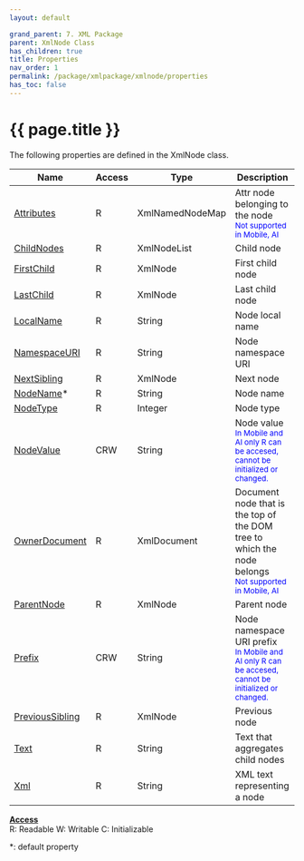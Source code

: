 ```yaml
---
layout: default

grand_parent: 7. XML Package
parent: XmlNode Class
has_children: true
title: Properties
nav_order: 1
permalink: /package/xmlpackage/xmlnode/properties
has_toc: false
---
```

# {{ page.title }}

The following properties are defined in the XmlNode class.

|Name       | Access | Type   | Description |
|----------	|--------|--------|-------------|
| [Attributes](/package/xmlpackage/xmlnode/properties/attributes) | R | XmlNamedNodeMap |Attr node belonging to the node<br><small><span style="color:blue">Not supported in Mobile, AI</span></small>|
| [ChildNodes](/package/xmlpackage/xmlnode/properties/childnodes) | R | XmlNodeList |Child node|
| [FirstChild](/package/xmlpackage/xmlnode/properties/firstchild) | R | XmlNode |First child node|
| [LastChild](/package/xmlpackage/xmlnode/properties/lastchild) | R | XmlNode |Last child node|
| [LocalName](/package/xmlpackage/xmlnode/properties/localname) | R | String |Node local name|
| [NamespaceURI](/package/xmlpackage/xmlnode/properties/namespaceuri) | R | String |Node namespace URI|
| [NextSibling](/package/xmlpackage/xmlnode/properties/nextsibling) | R | XmlNode |Next node|
| [NodeName](/package/xmlpackage/xmlnode/properties/nodename)* | R | String |Node name|
| [NodeType](/package/xmlpackage/xmlnode/properties/nodetype) | R | Integer |Node type|
| [NodeValue](/package/xmlpackage/xmlnode/properties/nodevalue) | CRW | String |Node value<br><small><span style="color:blue">In Mobile and AI only R can be accesed, cannot be initialized or changed.</span></small>|
| [OwnerDocument](/package/xmlpackage/xmlnode/properties/ownerdocument) | R | XmlDocument |Document node that is the top of the DOM tree to which the node belongs<br><small><span style="color:blue">Not supported in Mobile, AI</span></small>|
| [ParentNode](/package/xmlpackage/xmlnode/properties/parentnode) | R | XmlNode |Parent node|
| [Prefix](/package/xmlpackage/xmlnode/properties/prefix) | CRW | String |Node namespace URI prefix<br><small><span style="color:blue">In Mobile and AI only R can be accesed, cannot be initialized or changed.</span></small>|
| [PreviousSibling](/package/xmlpackage/xmlnode/properties/previoussibling) | R | XmlNode |Previous node|
| [Text](/package/xmlpackage/xmlnode/properties/text) | R | String |Text that aggregates child nodes|
| [Xml](/package/xmlpackage/xmlnode/properties/xml) | R | String |XML text representing a node|

<u><b>Access</b></u><br>
R: Readable
W: Writable
C: Initializable

*: default property
